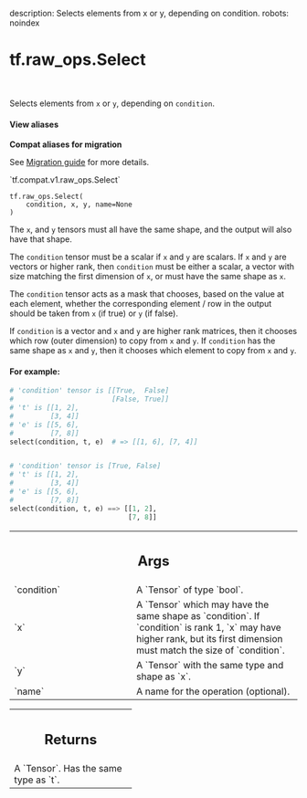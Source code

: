 description: Selects elements from x or y, depending on condition.
robots: noindex

# tf.raw_ops.Select

<!-- Insert buttons and diff -->

<table class="tfo-notebook-buttons tfo-api nocontent" align="left">

</table>



Selects elements from `x` or `y`, depending on `condition`.

<section class="expandable">
  <h4 class="showalways">View aliases</h4>
  <p>
<b>Compat aliases for migration</b>
<p>See
<a href="https://www.tensorflow.org/guide/migrate">Migration guide</a> for
more details.</p>
<p>`tf.compat.v1.raw_ops.Select`</p>
</p>
</section>

<pre class="devsite-click-to-copy prettyprint lang-py tfo-signature-link">
<code>tf.raw_ops.Select(
    condition, x, y, name=None
)
</code></pre>



<!-- Placeholder for "Used in" -->

The `x`, and `y` tensors must all have the same shape, and the
output will also have that shape.

The `condition` tensor must be a scalar if `x` and `y` are scalars.
If `x` and `y` are vectors or higher rank, then `condition` must be either a
scalar, a vector with size matching the first dimension of `x`, or must have
the same shape as `x`.

The `condition` tensor acts as a mask that chooses, based on the value at each
element, whether the corresponding element / row in the output should be
taken from `x` (if true) or `y` (if false).

If `condition` is a vector and `x` and `y` are higher rank matrices, then
it chooses which row (outer dimension) to copy from `x` and `y`.
If `condition` has the same shape as `x` and `y`, then it chooses which
element to copy from `x` and `y`.

#### For example:



```python
# 'condition' tensor is [[True,  False]
#                        [False, True]]
# 't' is [[1, 2],
#         [3, 4]]
# 'e' is [[5, 6],
#         [7, 8]]
select(condition, t, e)  # => [[1, 6], [7, 4]]


# 'condition' tensor is [True, False]
# 't' is [[1, 2],
#         [3, 4]]
# 'e' is [[5, 6],
#         [7, 8]]
select(condition, t, e) ==> [[1, 2],
                             [7, 8]]

```

<!-- Tabular view -->
 <table class="responsive fixed orange">
<colgroup><col width="214px"><col></colgroup>
<tr><th colspan="2"><h2 class="add-link">Args</h2></th></tr>

<tr>
<td>
`condition`
</td>
<td>
A `Tensor` of type `bool`.
</td>
</tr><tr>
<td>
`x`
</td>
<td>
 A `Tensor` which may have the same shape as `condition`.
If `condition` is rank 1, `x` may have higher rank,
but its first dimension must match the size of `condition`.
</td>
</tr><tr>
<td>
`y`
</td>
<td>
 A `Tensor` with the same type and shape as `x`.
</td>
</tr><tr>
<td>
`name`
</td>
<td>
A name for the operation (optional).
</td>
</tr>
</table>



<!-- Tabular view -->
 <table class="responsive fixed orange">
<colgroup><col width="214px"><col></colgroup>
<tr><th colspan="2"><h2 class="add-link">Returns</h2></th></tr>
<tr class="alt">
<td colspan="2">
A `Tensor`. Has the same type as `t`.
</td>
</tr>

</table>

